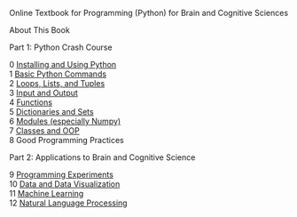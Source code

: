 Online Textbook for Programming (Python) for Brain and Cognitive Sciences

About This Book

Part 1: Python Crash Course

0 [Installing and Using Python](CH0/0.0.%20Installing%20Python.md)<br>
1 [Basic Python Commands](CH1/1.0.%20Python%20Statements%20&%20Expressions.md)<br>
2 [Loops, Lists, and Tuples](CH2/2.0%20The%20For%20Loop.md)<br>
3 [Input and Output](CH3/3.0.%20Terminal%20Input%20and%20Output.md)<br>
4 [Functions](CH4/4.0.%20Functions.md)<br>
5 [Dictionaries and Sets](CH5/5.0.%20Sets.md)<br>
6 [Modules (especially Numpy)](CH6/6.0.%20Core%20Python%20Modules.md)<br>
7 [Classes and OOP](CH7/7.0.%20Classes%20and%20OOP.md)<br>
8 Good Programming Practices<br>

Part 2: Applications to Brain and Cognitive Science<br>

9 [Programming Experiments](CH9/9.6.%20Lab%209.md)<br>
10 [Data and Data Visualization](CH10/10.0.%20Data%20Analysis%20and%20Visualization.md)<br>
11 [Machine Learning](CH11/11.0.%20Machine%20Learning.md)<br>
12 [Natural Language Processing](CH12/12.0.%20Natural%20Language%20Processing.md)<br>
